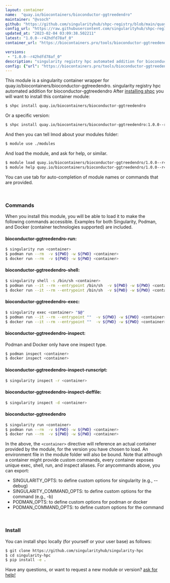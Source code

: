 ```yaml
---
layout: container
name:  "quay.io/biocontainers/bioconductor-ggtreedendro"
maintainer: "@vsoch"
github: "https://github.com/singularityhub/shpc-registry/blob/main/quay.io/biocontainers/bioconductor-ggtreedendro/container.yaml"
config_url: "https://raw.githubusercontent.com/singularityhub/shpc-registry/main/quay.io/biocontainers/bioconductor-ggtreedendro/container.yaml"
updated_at: "2023-02-04 03:09:38.502211"
latest: "1.0.0--r42hdfd78af_0"
container_url: "https://biocontainers.pro/tools/bioconductor-ggtreedendro"

versions:
 - "1.0.0--r42hdfd78af_0"
description: "singularity registry hpc automated addition for bioconductor-ggtreedendro"
config: {"url": "https://biocontainers.pro/tools/bioconductor-ggtreedendro", "maintainer": "@vsoch", "description": "singularity registry hpc automated addition for bioconductor-ggtreedendro", "latest": {"1.0.0--r42hdfd78af_0": "sha256:a0bbf6b5ae886ac8b6fd0409f3a384fa4d5cfabd744fb186916d29475f34bd3d"}, "tags": {"1.0.0--r42hdfd78af_0": "sha256:a0bbf6b5ae886ac8b6fd0409f3a384fa4d5cfabd744fb186916d29475f34bd3d"}, "docker": "quay.io/biocontainers/bioconductor-ggtreedendro"}
---
```


This module is a singularity container wrapper for quay.io/biocontainers/bioconductor-ggtreedendro.
singularity registry hpc automated addition for bioconductor-ggtreedendro
After [installing shpc](#install) you will want to install this container module:


```bash
$ shpc install quay.io/biocontainers/bioconductor-ggtreedendro
```

Or a specific version:

```bash
$ shpc install quay.io/biocontainers/bioconductor-ggtreedendro:1.0.0--r42hdfd78af_0
```

And then you can tell lmod about your modules folder:

```bash
$ module use ./modules
```

And load the module, and ask for help, or similar.

```bash
$ module load quay.io/biocontainers/bioconductor-ggtreedendro/1.0.0--r42hdfd78af_0
$ module help quay.io/biocontainers/bioconductor-ggtreedendro/1.0.0--r42hdfd78af_0
```

You can use tab for auto-completion of module names or commands that are provided.

<br>

### Commands

When you install this module, you will be able to load it to make the following commands accessible.
Examples for both Singularity, Podman, and Docker (container technologies supported) are included.

#### bioconductor-ggtreedendro-run:

```bash
$ singularity run <container>
$ podman run --rm  -v ${PWD} -w ${PWD} <container>
$ docker run --rm  -v ${PWD} -w ${PWD} <container>
```

#### bioconductor-ggtreedendro-shell:

```bash
$ singularity shell -s /bin/sh <container>
$ podman run --it --rm --entrypoint /bin/sh  -v ${PWD} -w ${PWD} <container>
$ docker run --it --rm --entrypoint /bin/sh  -v ${PWD} -w ${PWD} <container>
```

#### bioconductor-ggtreedendro-exec:

```bash
$ singularity exec <container> "$@"
$ podman run --it --rm --entrypoint ""  -v ${PWD} -w ${PWD} <container> "$@"
$ docker run --it --rm --entrypoint ""  -v ${PWD} -w ${PWD} <container> "$@"
```

#### bioconductor-ggtreedendro-inspect:

Podman and Docker only have one inspect type.

```bash
$ podman inspect <container>
$ docker inspect <container>
```

#### bioconductor-ggtreedendro-inspect-runscript:

```bash
$ singularity inspect -r <container>
```

#### bioconductor-ggtreedendro-inspect-deffile:

```bash
$ singularity inspect -d <container>
```



#### bioconductor-ggtreedendro

```bash
$ singularity run <container>
$ podman run --rm  -v ${PWD} -w ${PWD} <container>
$ docker run --rm  -v ${PWD} -w ${PWD} <container>
```


In the above, the `<container>` directive will reference an actual container provided
by the module, for the version you have chosen to load. An environment file in the
module folder will also be bound. Note that although a container
might provide custom commands, every container exposes unique exec, shell, run, and
inspect aliases. For anycommands above, you can export:

 - SINGULARITY_OPTS: to define custom options for singularity (e.g., --debug)
 - SINGULARITY_COMMAND_OPTS: to define custom options for the command (e.g., -b)
 - PODMAN_OPTS: to define custom options for podman or docker
 - PODMAN_COMMAND_OPTS: to define custom options for the command

<br>

### Install

You can install shpc locally (for yourself or your user base) as follows:

```bash
$ git clone https://github.com/singularityhub/singularity-hpc
$ cd singularity-hpc
$ pip install -e .
```

Have any questions, or want to request a new module or version? [ask for help!](https://github.com/singularityhub/singularity-hpc/issues)